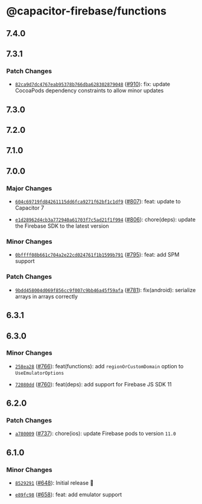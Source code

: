 # @capacitor-firebase/functions

## 7.4.0

## 7.3.1

### Patch Changes

- [`82ca9d7dc4767eab95378b766dba628302879048`](https://github.com/capawesome-team/capacitor-firebase/commit/82ca9d7dc4767eab95378b766dba628302879048) ([#910](https://github.com/capawesome-team/capacitor-firebase/pull/910)): fix: update CocoaPods dependency constraints to allow minor updates

## 7.3.0

## 7.2.0

## 7.1.0

## 7.0.0

### Major Changes

- [`604c69719fd84261115dd6fca9271f62bf1c1df9`](https://github.com/capawesome-team/capacitor-firebase/commit/604c69719fd84261115dd6fca9271f62bf1c1df9) ([#807](https://github.com/capawesome-team/capacitor-firebase/pull/807)): feat: update to Capacitor 7

- [`e1d28962d4cb3a772940a61703f7c5ad21f1f994`](https://github.com/capawesome-team/capacitor-firebase/commit/e1d28962d4cb3a772940a61703f7c5ad21f1f994) ([#806](https://github.com/capawesome-team/capacitor-firebase/pull/806)): chore(deps): update the Firebase SDK to the latest version

### Minor Changes

- [`0bffff08b661c704a2e22cd024761f1b1599b791`](https://github.com/capawesome-team/capacitor-firebase/commit/0bffff08b661c704a2e22cd024761f1b1599b791) ([#795](https://github.com/capawesome-team/capacitor-firebase/pull/795)): feat: add SPM support

### Patch Changes

- [`9bdd458004d069f856cc9f007c9bb46a45f59afa`](https://github.com/capawesome-team/capacitor-firebase/commit/9bdd458004d069f856cc9f007c9bb46a45f59afa) ([#781](https://github.com/capawesome-team/capacitor-firebase/pull/781)): fix(android): serialize arrays in arrays correctly

## 6.3.1

## 6.3.0

### Minor Changes

- [`258ea28`](https://github.com/capawesome-team/capacitor-firebase/commit/258ea28d64525777850e952f8437f6526d29c480) ([#766](https://github.com/capawesome-team/capacitor-firebase/pull/766)): feat(functions): add `regionOrCustomDomain` option to `UseEmulatorOptions`

* [`72080dd`](https://github.com/capawesome-team/capacitor-firebase/commit/72080dd8d9cb6e730fc83897b49a33f7376b9799) ([#760](https://github.com/capawesome-team/capacitor-firebase/pull/760)): feat(deps): add support for Firebase JS SDK 11

## 6.2.0

### Patch Changes

- [`a780009`](https://github.com/capawesome-team/capacitor-firebase/commit/a78000908c82e4b7520ae92eb6aeb6850429c12e) ([#737](https://github.com/capawesome-team/capacitor-firebase/pull/737)): chore(ios): update Firebase pods to version `11.0`

## 6.1.0

### Minor Changes

- [`8529291`](https://github.com/capawesome-team/capacitor-firebase/commit/8529291ef07de2f39afd4a4215162c0b7a72e9b1) ([#648](https://github.com/capawesome-team/capacitor-firebase/pull/648)): Initial release 🎉

* [`e89fc98`](https://github.com/capawesome-team/capacitor-firebase/commit/e89fc989f0d52f92414c191dbc4edc3ddacde5eb) ([#658](https://github.com/capawesome-team/capacitor-firebase/pull/658)): feat: add emulator support

